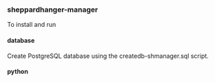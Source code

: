 ### sheppardhanger-manager

To install and run

#### database

Create PostgreSQL database using the createdb-shmanager.sql script.

#### python
